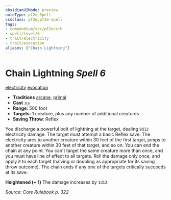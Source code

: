 ```yaml
---
obsidianUIMode: preview
noteType: pf2e-Spell
cssclass: pf2e,pf2e-spell
tags:
- compendium/src/pf2e/crb
- spell/level/6
- trait/electricity
- trait/evocation
aliases: ["Chain Lightning"]
---
```

# Chain Lightning *Spell 6*   
[electricity](rules/traits/electricity.md "Electricity Energy & Element Trait")  [evocation](rules/traits/evocation.md "Evocation School Trait")  

- **Traditions** [arcane](rules/traits/arcane.md "Arcane Tradition Trait"), [primal](rules/traits/primal.md "Primal Tradition Trait")
- **Cast** [>>](rules/core-rulebook/chapter-9-playing-the-game.md#Actions "Two-Action") 
- **Range**: 500 foot
- **Targets**: 1 creature, plus any number of additional creatures
- **Saving Throw**: Reflex

You discharge a powerful bolt of lightning at the target, dealing `8d12` electricity damage. The target must attempt a basic Reflex save. The electricity arcs to another creature within 30 feet of the first target, jumps to another creature within 30 feet of that target, and so on. You can end the chain at any point. You can't target the same creature more than once, and you must have line of effect to all targets. Roll the damage only once, and apply it to each target (halving or doubling as appropriate for its saving throw outcome). The chain ends if any one of the targets critically succeeds at its save.

**Heightened (+ 1)** The damage increases by `1d12`.

*Source: Core Rulebook p. 322*